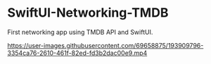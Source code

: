 # SwiftUI-Networking-TMDB
First networking app using TMDB API and SwiftUI.

https://user-images.githubusercontent.com/69658875/193909796-3354ca76-2610-461f-82ed-fd3b2dac00e9.mp4
